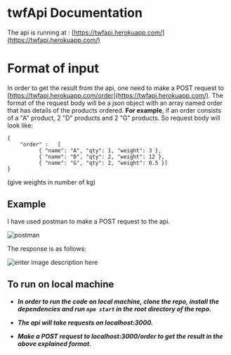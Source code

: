 # twfApi Documentation 

The api is running at : [https://twfapi.herokuapp.com/](https://twfapi.herokuapp.com/)


# Format of input
In order to get the result from the api, one need to make a POST request to [https://twfapi.herokuapp.com/order](https://twfapi.herokuapp.com/).
The format of the request body will be a json object with an array named order that has details of the products ordered.
**For example**, if an order consists of a "A" product, 2 "D" products and 2 "G" products. 
So request body will look like:

    {
    	"order" :	[ 
    		  { "name": "A", "qty": 1, "weight": 3 },
    		  { "name": "D", "qty": 2, "weight": 12 },
    		  { "name": "G", "qty": 2, "weight": 0.5 }]
    }


(give weights in number of kg)

## Example
I have used postman to make a POST request to the api.

![postman](https://i.ibb.co/7rzfRZL/postman.png)


The response is as follows:

![enter image description here](https://i.ibb.co/ry9Vtgw/response.png)


## To run on local machine
 - ***In order to run the code on local machine, clone the repo, install the dependencies and run `npm start` in the root directory of the
   repo.***
   
 - ***The api will take requests on localhost:3000.***
 - ***Make a POST request to localhost:3000/order to get the result in the above explained format.***

